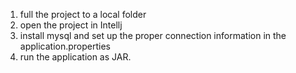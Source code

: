 
1. full the project to a local folder
2. open the project in Intellj
3. install mysql and set up the proper connection information in the application.properties
4. run the application as JAR.
